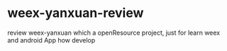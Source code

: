 # weex-yanxuan-review
review weex-yanxuan which a openResource project, just for learn weex and android App how develop
